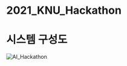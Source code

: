 # 2021_KNU_Hackathon

# 시스템 구성도
![AI_Hackathon](https://user-images.githubusercontent.com/59030198/126274744-66d714e7-7288-4a2d-bf65-df740ead951e.png)

